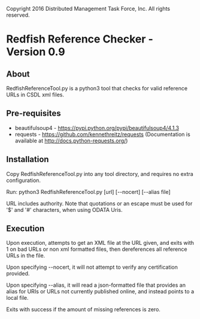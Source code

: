 Copyright 2016 Distributed Management Task Force, Inc. All rights reserved.
# Redfish Reference Checker - Version 0.9

## About
RedfishReferenceTool.py is a python3 tool that checks for valid reference URLs in CSDL xml files.
 
## Pre-requisites
* beautifulsoup4  - https://pypi.python.org/pypi/beautifulsoup4/4.1.3
* requests  - https://github.com/kennethreitz/requests (Documentation is available at http://docs.python-requests.org/)

## Installation
Copy RedfishReferenceTool.py into any tool directory, and requires no extra configuration.

Run: python3 RedfishReferenceTool.py [url] [--nocert] [--alias file]

URL includes authority.  Note that quotations or an escape must be used for '$' and '#' characters, when using ODATA Uris.

## Execution 
Upon execution, attempts to get an XML file at the URL given, and exits with 1
on bad URLs or non xml formatted files, then dereferences all reference URLs
in the file.

Upon specifying --nocert, it will not attempt to verify any certification provided.

Upon specifying --alias, it will read a json-formatted file that provides an alias for URIs or URLs not currently published online,
and instead points to a local file.

Exits with success if the amount of missing references is zero.

